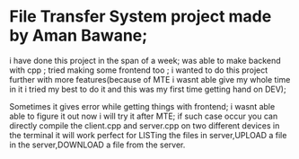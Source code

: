 # File Transfer System project made by Aman Bawane;
i  have done this project in the span of a week;
was able to make backend with cpp ;
tried making some frontend too ;
i wanted to do this project further with more features(because of MTE i wasnt able give my whole time in it i tried my best to do it and this was my first time getting hand on DEV);


Sometimes it gives error while getting things with frontend;
i wasnt able able to figure it out now i will try it after MTE;
if such case occur you can directly compile the client.cpp and server.cpp on two different devices in the terminal it will work perfect for LISTing the files in server,UPLOAD a file in the server,DOWNLOAD a file from the server.

